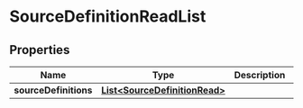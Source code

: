 

# SourceDefinitionReadList


## Properties

| Name | Type | Description | Notes |
|------------ | ------------- | ------------- | -------------|
|**sourceDefinitions** | [**List&lt;SourceDefinitionRead&gt;**](SourceDefinitionRead.md) |  |  |



